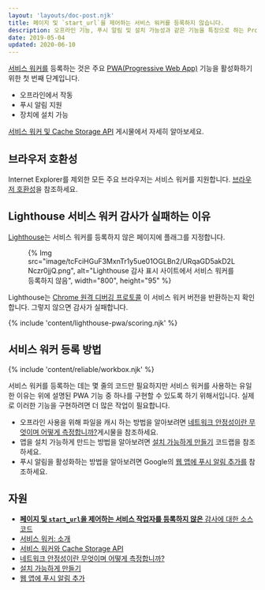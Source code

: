 ```yaml
---
layout: 'layouts/doc-post.njk'
title: 페이지 및 `start_url`을 제어하는 서비스 워커를 등록하지 않습니다.
description: 오프라인 기능, 푸시 알림 및 설치 가능성과 같은 기능을 특징으로 하는 Progressive Web App을 지원하는 서비스 워커를 등록하는 방법을 배웁니다.
date: 2019-05-04
updated: 2020-06-10
---
```


[서비스 워커를](https://web.dev/service-workers-cache-storage/) 등록하는 것은 주요 [PWA(Progressive Web App)](https://web.dev/progressive-web-apps/) 기능을 활성화하기 위한 첫 번째 단계입니다.

- 오프라인에서 작동
- 푸시 알림 지원
- 장치에 설치 가능

[서비스 워커 및 Cache Storage API](https://web.dev/service-workers-cache-storage/) 게시물에서 자세히 알아보세요.

## 브라우저 호환성

Internet Explorer를 제외한 모든 주요 브라우저는 서비스 워커를 지원합니다. [브라우저 호환성](https://developer.mozilla.org/docs/Web/API/ServiceWorker#Browser_compatibility)을 참조하세요.

## Lighthouse 서비스 워커 감사가 실패하는 이유

[Lighthouse](https://developers.google.com/web/tools/lighthouse/)는 서비스 워커를 등록하지 않은 페이지에 플래그를 지정합니다.

<figure>{% Img src="image/tcFciHGuF3MxnTr1y5ue01OGLBn2/URqaGD5akD2LNczr0jjQ.png", alt="Lighthouse 감사 표시 사이트에서 서비스 워커를 등록하지 않음", width="800", height="95" %}</figure>

Lighthouse는 [Chrome 원격 디버깅 프로토콜](https://github.com/ChromeDevTools/devtools-protocol) 이 서비스 워커 버전을 반환하는지 확인합니다. 그렇지 않으면 감사가 실패합니다.

{% include 'content/lighthouse-pwa/scoring.njk' %}

## 서비스 워커 등록 방법

{% include 'content/reliable/workbox.njk' %}

서비스 워커를 등록하는 데는 몇 줄의 코드만 필요하지만 서비스 워커를 사용하는 유일한 이유는 위에 설명된 PWA 기능 중 하나를 구현할 수 있도록 하기 위해서입니다. 실제로 이러한 기능을 구현하려면 더 많은 작업이 필요합니다.

- 오프라인 사용을 위해 파일을 캐시 하는 방법을 알아보려면 [네트워크 안정성이란 무엇이며 어떻게 측정합니까?](https://web.dev/network-connections-unreliable/)게시물을 참조하세요.
- 앱을 설치 가능하게 만드는 방법을 알아보려면 [설치 가능하게 만들기](https://web.dev/codelab-make-installable/) 코드랩을 참조하세요.
- 푸시 알림을 활성화하는 방법을 알아보려면 Google의 [웹 앱에 푸시 알림 추가를](https://codelabs.developers.google.com/codelabs/push-notifications) 참조하세요.

## 자원

- [**페이지 및 `start_url`을 제어하는 서비스 작업자를 등록하지 않은** 감사에 대한 소스 코드](https://github.com/GoogleChrome/lighthouse/blob/master/lighthouse-core/audits/service-worker.js)
- [서비스 워커: 소개](https://developers.google.com/web/fundamentals/primers/service-workers)
- [서비스 워커와 Cache Storage API](https://web.dev/service-workers-cache-storage/)
- [네트워크 안정성이란 무엇이며 어떻게 측정합니까?](https://web.dev/network-connections-unreliable/)
- [설치 가능하게 만들기](https://web.dev/codelab-make-installable/)
- [웹 앱에 푸시 알림 추가](https://codelabs.developers.google.com/codelabs/push-notifications)
